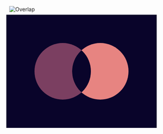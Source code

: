![Overlap](https://cssbattle.dev/targets/15.png)
<div class="base">
  <div class="circle left">
	<div class="circle right">
		<div class="circle center"></div>
	</div>
  </div>
</div>
<style>
  .base {
    display:flex;
    justify-content:center;
    align-items:center;
    width: 400px;
    height: 300px;
    transform: translate(-8px,-8px);
    background: #09042A;
  }
  .circle {
    width:150px;
    height:150px;
    border-radius: 50%;
  }
  .left {
    transform: translate(-50px);
    background:#7B3F61;	
  }
  .right {
        overflow:hidden;
    transform: translate(100px);
    background:#E78481;	
  }
  .center {
    transform: translate(-100px);
    background:#09042A;	
  }
</style>
<!-- alternative -->
<!-- <body bgcolor=09042A style=margin:75+44%75+75;border-radius:50%;box-shadow:25vw+0#E78481,inset+25vw+0#7B3F61>
 -->